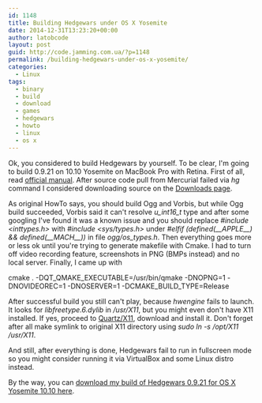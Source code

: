 ```yaml
---
id: 1148
title: Building Hedgewars under OS X Yosemite
date: 2014-12-31T13:23:20+00:00
author: latobcode
layout: post
guid: http://code.jamming.com.ua/?p=1148
permalink: /building-hedgewars-under-os-x-yosemite/
categories:
  - Linux
tags:
  - binary
  - build
  - download
  - games
  - hedgewars
  - howto
  - linux
  - os x
---
```

Ok, you considered to build Hedgewars by yourself. To be clear, I'm going to build 0.9.21 on 10.10 Yosemite on MacBook Pro with Retina. First of all, read <a href="https://code.google.com/p/hedgewars/wiki/BuildingOnMac" target="_blank">official manual</a>. After source code pull from Mercurial failed via _hg_ command I considered downloading source on the <a href="http://www.hedgewars.org/download.html" target="_blank">Downloads page</a>.

As original HowTo says, you should build Ogg and Vorbis, but while Ogg build succeeded, Vorbis said it can't resolve _u\_int16\_t_ type and after some googling I've found it was a known issue and you should replace _#include <inttypes.h>_ with _#include <sys/types.h>_ under _#elfif (defined(\_\_APPLE\_\_) && defined(\_\_MACH\_\_))_ in file _ogg/os_types.h_. Then everything goes more or less ok until you're trying to generate makefile with Cmake. I had to turn off video recording feature, screenshots in PNG (BMPs instead) and no local server. Finally, I came up with

cmake . -DQT\_QMAKE\_EXECUTABLE=/usr/bin/qmake -DNOPNG=1 -DNOVIDEOREC=1 -DNOSERVER=1 -DCMAKE\_BUILD\_TYPE=Release

After successful build you still can't play, because _hwengine_ fails to launch. It looks for _libfreetype.6.dylib_ in _/usr/X11_, but you might even don't have X11 installed. If yes, proceed to <a href="http://xquartz.macosforge.org/trac/wiki" target="_blank">Quartz/X11</a>, download and install it. Don't forget after all make symlink to original X11 directory using _sudo ln -s /opt/X11 /usr/X11_.

And still, after everything is done, Hedgewars fail to run in fullscreen mode so you might consider running it via VirtualBox and some Linux distro instead.

By the way, you can <a href="http://ge.tt/2eynVr72" target="_blank">download my build of Hedgewars 0.9.21 for OS X Yosemite 10.10 here</a>.